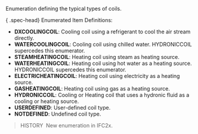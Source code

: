 ﻿Enumeration defining the typical types of coils.

{ .spec-head}
Enumerated Item Definitions:

* **DXCOOLINGCOIL**: Cooling coil using a refrigerant to cool the air stream directly.
* **WATERCOOLINGCOIL**: Cooling coil using chilled water. HYDRONICCOIL supercedes this enumerator.
* **STEAMHEATINGCOIL**: Heating coil using steam as heating source.
* **WATERHEATINGCOIL**: Heating coil using hot water as a heating source. HYDRONICCOIL supercedes this enumerator.
* **ELECTRICHEATINGCOIL**: Heating coil using electricity as a heating source.
* **GASHEATINGCOIL**: Heating coil using gas as a heating source.
* **HYDRONICCOIL**: Cooling or Heating coil that uses a hydronic fluid as a cooling or heating source.
* **USERDEFINED**: User-defined coil type.
* **NOTDEFINED**: Undefined coil type.

> HISTORY&nbsp; New enumeration in IFC2x.